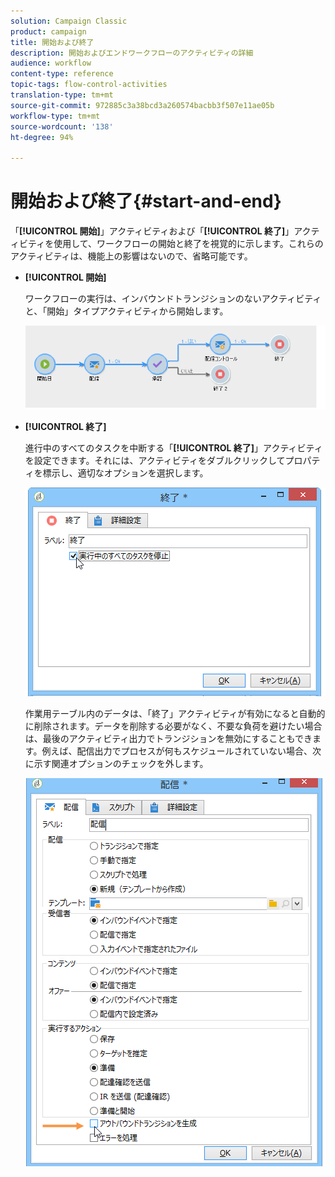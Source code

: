 ```yaml
---
solution: Campaign Classic
product: campaign
title: 開始および終了
description: 開始およびエンドワークフローのアクティビティの詳細
audience: workflow
content-type: reference
topic-tags: flow-control-activities
translation-type: tm+mt
source-git-commit: 972885c3a38bcd3a260574bacbb3f507e11ae05b
workflow-type: tm+mt
source-wordcount: '138'
ht-degree: 94%

---
```



# 開始および終了{#start-and-end}

「**[!UICONTROL 開始]**」アクティビティおよび「**[!UICONTROL 終了]**」アクティビティを使用して、ワークフローの開始と終了を視覚的に示します。これらのアクティビティは、機能上の影響はないので、省略可能です。

* **[!UICONTROL 開始]**

   ワークフローの実行は、インバウンドトランジションのないアクティビティと、「開始」タイプアクティビティから開始します。

   ![](assets/s_user_segmentation_start_stop.png)

* **[!UICONTROL 終了]**

   進行中のすべてのタスクを中断する「**[!UICONTROL 終了]**」アクティビティを設定できます。それには、アクティビティをダブルクリックしてプロパティを標示し、適切なオプションを選択します。

   ![](assets/s_user_segmentation_end.png)

   作業用テーブル内のデータは、「終了」アクティビティが有効になると自動的に削除されます。データを削除する必要がなく、不要な負荷を避けたい場合は、最後のアクティビティ出力でトランジションを無効にすることもできます。例えば、配信出力でプロセスが何もスケジュールされていない場合、次に示す関連オプションのチェックを外します。

   ![](assets/s_advuser_delivery_option_no_output.png)

